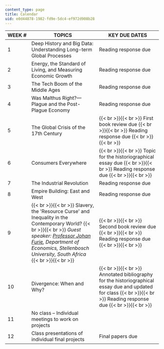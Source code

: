```yaml
---
content_type: page
title: Calendar
uid: e0d44878-1982-fd9e-5dc4-ef972d908b28
---
```


| WEEK # | TOPICS | KEY DUE DATES |
| --- | --- | --- |
| 1 | Deep History and Big Data: Understanding Long-term Global Processes | Reading response due |
| 2 | Energy, the Standard of Living, and Measuring Economic Growth | Reading response due |
| 3 | The Tech Boom of the Middle Ages | Reading response due |
| 4 | Was Malthus Right?—Plague and the Post-Plague Economy | Reading response due |
| 5 | The Global Crisis of the 17th Century |  {{< br >}}{{< br >}} First book review due {{< br >}}{{< br >}} Reading response due {{< br >}}{{< br >}}  |
| 6 | Consumers Everywhere |  {{< br >}}{{< br >}} Topic for the historiographical essay due {{< br >}}{{< br >}} Reading response due {{< br >}}{{< br >}}  |
| 7 | The Industrial Revolution | Reading response due |
| 8 | Empire Building: East and West | Reading response due |
| 9 |  {{< br >}}{{< br >}} Slavery, the 'Resource Curse' and Inequality in the Contemporary World? {{< br >}}{{< br >}} _Guest speaker: [Professor Johan Furie](http://www.ekon.sun.ac.za/jfourie), Department of Economics, Stellenbosch University, South Africa_ {{< br >}}{{< br >}}  |  {{< br >}}{{< br >}} Second book review due {{< br >}}{{< br >}} Reading response due {{< br >}}{{< br >}}  |
| 10 | Divergence: When and Why? |  {{< br >}}{{< br >}} Annotated bibliography for the historiographical essay due and updated for class {{< br >}}{{< br >}} Reading response due {{< br >}}{{< br >}}  |
| 11 | No class – Individual meetings to work on projects | &nbsp; |
| 12 | Class presentations of individual final projects | Final papers due